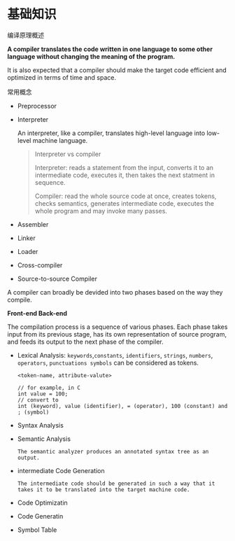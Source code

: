# 基础知识

编译原理概述

**A compiler translates the code written in one language to some other language without changing the meaning of the program.**

It is also expected that a compiler should make the target code efficient and optimized in terms of time and space.

常用概念

* Preprocessor

* Interpreter

  An interpreter, like a compiler, translates high-level language into low-level machine language.

  > Interpreter vs compiler
  >
  > Interpreter: reads a statement from the input, converts it to an intermediate code, executes it, then takes the next statment in sequence.
  >
  > Compiler: read the whole source code at once, creates tokens, checks semantics, generates intermediate code, executes the whole program and may invoke many passes.

* Assembler

* Linker

* Loader

* Cross-compiler

* Source-to-source Compiler

A compiler can broadly be devided into two phases based on the way they compile.

**Front-end Back-end**

The compilation process is a sequence of various phases. Each phase takes input from its previous stage, has its own representation of source program, and feeds its output to the next phase of the compiler.

* Lexical Analysis: `keywords`,`constants`, `identifiers`, `strings`, `numbers`, `operators`, `punctuations symbols` can be considered as tokens.

  ```
  <token-name, attribute-valute>
  
  // for example, in C 
  int value = 100;
  // convert to
  int (keyword), value (identifier), = (operator), 100 (constant) and ; (symbol)
  ```

* Syntax Analysis

* Semantic Analysis

  ```
  The semantic analyzer produces an annotated syntax tree as an output. 
  ```

* intermediate Code Generation

  ```
  The intermediate code should be generated in such a way that it takes it to be translated into the target machine code.
  ```

* Code Optimizatin

* Code Generatin

* Symbol Table

